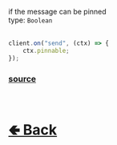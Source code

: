 if the message can be pinned<br>
type: `Boolean`<br><br>
```js
client.on("send", (ctx) => {
    ctx.pinnable;
});
```

### [source](https://github.com/shysolocup/noscord.js/blob/main/src/Services/TypeService/types/Message/custard/apply.js)


<br> <h1> [🢀 Back](https://github.com/shysolocup/noscord.js/wiki/Types.Message) </h1>